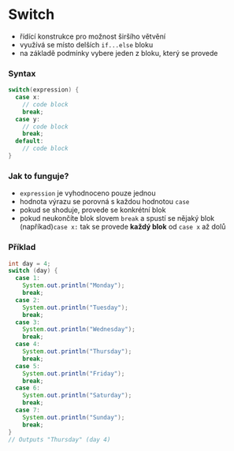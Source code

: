 # Switch

- řídící konstrukce pro možnost širšího větvění
- využívá se místo delších `if...else` bloku
- na základě podmínky vybere jeden z bloku, který se provede


### Syntax

```java
switch(expression) {
  case x:
    // code block
    break;
  case y:
    // code block
    break;
  default:
    // code block
}
```

### Jak to funguje?

- `expression` je vyhodnoceno pouze jednou
- hodnota výrazu se porovná s každou hodnotou `case`
- pokud se shoduje, provede se konkrétní blok
- pokud neukončíte blok slovem `break` a spustí se nějaký blok (napříkad)`case x:` tak se provede **každý blok** od `case x` až dolů

### Příklad

```java
int day = 4;
switch (day) {
  case 1:
    System.out.println("Monday");
    break;
  case 2:
    System.out.println("Tuesday");
    break;
  case 3:
    System.out.println("Wednesday");
    break;
  case 4:
    System.out.println("Thursday");
    break;
  case 5:
    System.out.println("Friday");
    break;
  case 6:
    System.out.println("Saturday");
    break;
  case 7:
    System.out.println("Sunday");
    break;
}
// Outputs "Thursday" (day 4)
```
